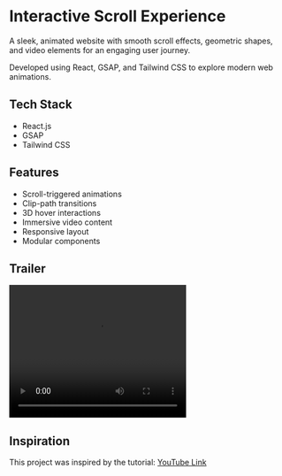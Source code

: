 # Interactive Scroll Experience

A sleek, animated website with smooth scroll effects, geometric shapes, and video elements for an engaging user journey.

Developed using React, GSAP, and Tailwind CSS to explore modern web animations.

## Tech Stack

- React.js
- GSAP
- Tailwind CSS

## Features

- Scroll-triggered animations
- Clip-path transitions
- 3D hover interactions
- Immersive video content
- Responsive layout
- Modular components


## Trailer

<video width="320" height="240" controls>
  <source src="https://private-user-images.githubusercontent.com/175599476/500430061-bf0ba506-6e53-4762-a759-eae332240cb9.mp4?jwt=eyJ0eXAiOiJKV1QiLCJhbGciOiJIUzI1NiJ9.eyJpc3MiOiJnaXRodWIuY29tIiwiYXVkIjoicmF3LmdpdGh1YnVzZXJjb250ZW50LmNvbSIsImtleSI6ImtleTUiLCJleHAiOjE3NjAzNDgyNjUsIm5iZiI6MTc2MDM0Nzk2NSwicGF0aCI6Ii8xNzU1OTk0NzYvNTAwNDMwMDYxLWJmMGJhNTA2LTZlNTMtNDc2Mi1hNzU5LWVhZTMzMjI0MGNiOS5tcDQ_WC1BbXotQWxnb3JpdGhtPUFXUzQtSE1BQy1TSEEyNTYmWC1BbXotQ3JlZGVudGlhbD1BS0lBVkNPRFlMU0E1M1BRSzRaQSUyRjIwMjUxMDEzJTJGdXMtZWFzdC0xJTJGczMlMkZhd3M0X3JlcXVlc3QmWC1BbXotRGF0ZT0yMDI1MTAxM1QwOTMyNDVaJlgtQW16LUV4cGlyZXM9MzAwJlgtQW16LVNpZ25hdHVyZT0yMzRhZGU5ODcwYmZiNGMxNGYyODA2YTdmM2Q2MWE0NmJmYjg1NDFmMmZkN2Q3NmM2Y2ZlMWEwZmJjOTAwMTgzJlgtQW16LVNpZ25lZEhlYWRlcnM9aG9zdCJ9.-tvmV0l8igIuXMF5ucC905I5lYCLFG-bPVeglnbsglI" type="video/mp4">
  Your browser does not support the video tag.
</video>

## Inspiration

This project was inspired by the tutorial: [YouTube Link](https://www.youtube.com/watch?v=zA9r5zTllx4)
